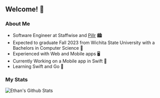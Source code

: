 
## Welcome! 🙌

### About Me

- Software Engineer at Staffwise and [Pillr](https://www.pillrplatform.com/) 🏙
- Expected to graduate Fall 2023 from Wichita State University with a Bachelors in Computer Science 📜
- Experienced with Web and Mobile apps 🖥
- Currently Working on a Mobile app in Swift 📱
- Learning Swift and Go 🧠

### My Stats

![Ethan's Github Stats](https://github-readme-stats.vercel.app/api?username=EthanMW2000&count_private=true&show_icons=true&theme=cobalt)

